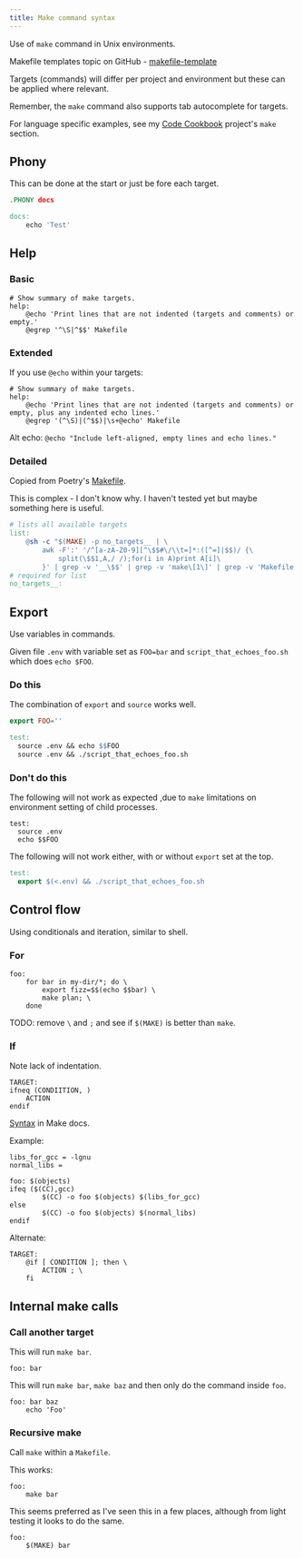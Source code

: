 ```yaml
---
title: Make command syntax
---
```


Use of `make` command in Unix environments.

Makefile templates topic on GitHub - [makefile-template](https://github.com/topics/makefile-template)

Targets (commands) will differ per project and environment but these can be applied where relevant.

Remember, the `make` command also supports tab autocomplete for targets.

For language specific examples, see my [Code Cookbook](https://github.com/MichaelCurrin/code-cookbook) project's `make` section.


## Phony

This can be done at the start or just be fore each target.

```makefile
.PHONY docs

docs:
	echo 'Test'
```

## Help

### Basic

```make
# Show summary of make targets.
help:
	@echo 'Print lines that are not indented (targets and comments) or empty.'
	@egrep '^\S|^$$' Makefile
```

### Extended

If you use `@echo` within your targets:

```make
# Show summary of make targets.
help:
	@echo 'Print lines that are not indented (targets and comments) or empty, plus any indented echo lines.'
	@egrep '(^\S)|(^$$)|\s+@echo' Makefile
```

Alt echo: `@echo "Include left-aligned, empty lines and echo lines."`

### Detailed

Copied from Poetry's [Makefile](https://github.com/python-poetry/poetry/blob/master/Makefile).

This is complex - I don't know why. I haven't tested yet but maybe something here is useful.

```makefile
# lists all available targets
list:
	@sh -c "$(MAKE) -p no_targets__ | \
		awk -F':' '/^[a-zA-Z0-9][^\$$#\/\\t=]*:([^=]|$$)/ {\
			split(\$$1,A,/ /);for(i in A)print A[i]\
		}' | grep -v '__\$$' | grep -v 'make\[1\]' | grep -v 'Makefile' | sort"
# required for list
no_targets__:

```


## Export

Use variables in commands.

Given file `.env` with variable set as `FOO=bar` and `script_that_echoes_foo.sh` which does `echo $FOO`.

### Do this

The combination of `export` and `source` works well.

```makefile
export FOO=''

test:
  source .env && echo $$FOO
  source .env && ./script_that_echoes_foo.sh
```


### Don't do this

The following will not work as expected ,due to `make` limitations on environment setting of child processes.

```make
test:
  source .env
  echo $$FOO
```

The following will not work either, with or without `export` set at the top.

```makefile
test:
  export $(<.env) && ./script_that_echoes_foo.sh
```


## Control flow

Using conditionals and iteration, similar to shell.

### For

```make
foo:
	for bar in my-dir/*; do \
		export fizz=$$(echo $$bar) \
		make plan; \
	done
```

TODO: remove `\` and `;` and see if `$(MAKE)` is better than `make`.

### If

Note lack of indentation.

```make
TARGET:
ifneq (CONDIITION, )
	ACTION
endif
```

[Syntax](https://www.gnu.org/software/make/manual/html_node/Conditional-Syntax.html) in Make docs.

Example:

```make
libs_for_gcc = -lgnu
normal_libs =

foo: $(objects)
ifeq ($(CC),gcc)
        $(CC) -o foo $(objects) $(libs_for_gcc)
else
        $(CC) -o foo $(objects) $(normal_libs)
endif
```

Alternate:


```make
TARGET:
	@if [ CONDITION ]; then \
		ACTION ; \
	fi
```


## Internal make calls

### Call another target

This will run `make bar`.

```make
foo: bar
```

This will run `make bar`, `make baz` and then only do the command inside `foo`.

```make
foo: bar baz
	echo 'Foo'
```

### Recursive make

Call `make` within a `Makefile`.

This works:

```make
foo:
	make bar
```

This seems preferred as I've seen this in a few places, although from light testing it looks to do the same.

```make
foo:
	$(MAKE) bar
```
